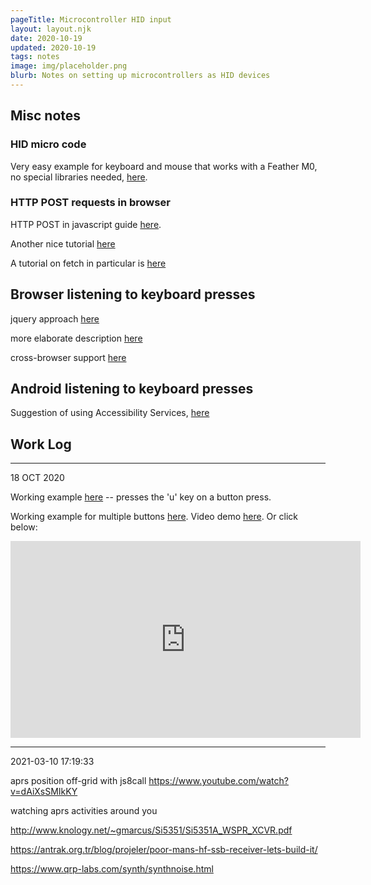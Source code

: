 ```yaml
---
pageTitle: Microcontroller HID input
layout: layout.njk
date: 2020-10-19
updated: 2020-10-19
tags: notes 
image: img/placeholder.png
blurb: Notes on setting up microcontrollers as HID devices
---
```


## Misc notes

### HID micro code

Very easy example for keyboard and mouse that works with a Feather M0, no special libraries needed, [here](https://www.arduino.cc/en/Tutorial/BuiltInExamples/KeyboardAndMouseControl).

### HTTP POST requests in browser

HTTP POST in javascript guide [here](https://www.freecodecamp.org/news/here-is-the-most-popular-ways-to-make-an-http-request-in-javascript-954ce8c95aaa/).

Another nice tutorial [here](https://www.kirupa.com/html5/making_http_requests_js.htm)

A tutorial on fetch in particular is [here](https://stackabuse.com/using-fetch-to-send-http-requests-in-javascript/)

## Browser listening to keyboard presses

jquery approach [here](https://stackoverflow.com/questions/7600892/respond-to-key-press-javascript)

more elaborate description [here](https://www.cryer.co.uk/resources/javascript/script20_respond_to_keypress.htm)

cross-browser support [here](https://medium.com/@uistephen/keyboardevent-key-for-cross-browser-key-press-check-61dbad0a067a)

## Android listening to keyboard presses

Suggestion of using Accessibility Services, [here](https://stackoverflow.com/questions/2986337/is-it-possible-to-create-an-android-service-that-listens-for-hardware-key-presse)

## Work Log

---
18 OCT 2020

Working example [here](https://github.com/edgecollective/micro-hid) -- presses the 'u' key on a button press. 

Working example for multiple buttons [here](https://github.com/edgecollective/micro-hid/tree/main/key_multi).  Video demo [here](https://www.youtube.com/watch?v=x7i3M5QsfW0).  Or click below:

<iframe width="560" height="315" src="https://www.youtube.com/embed/x7i3M5QsfW0" frameborder="0" allow="accelerometer; autoplay; clipboard-write; encrypted-media; gyroscope; picture-in-picture" allowfullscreen></iframe>

---
2021-03-10 17:19:33


aprs position off-grid with js8call https://www.youtube.com/watch?v=dAiXsSMIkKY

watching aprs activities around you 

http://www.knology.net/~gmarcus/Si5351/Si5351A_WSPR_XCVR.pdf

https://antrak.org.tr/blog/projeler/poor-mans-hf-ssb-receiver-lets-build-it/

https://www.qrp-labs.com/synth/synthnoise.html

